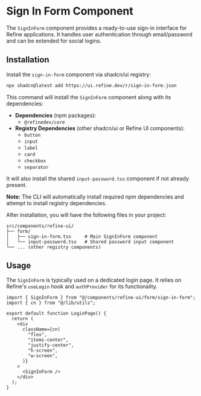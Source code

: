 # Sign In Form Component

The `SignInForm` component provides a ready-to-use sign-in interface for Refine applications. It handles user authentication through email/password and can be extended for social logins.

## Installation

Install the `sign-in-form` component via shadcn/ui registry:

```bash
npx shadcn@latest add https://ui.refine.dev/r/sign-in-form.json
```

This command will install the `SignInForm` component along with its dependencies:

- **Dependencies** (npm packages):
  - `@refinedev/core`
- **Registry Dependencies** (other shadcn/ui or Refine UI components):
  - `button`
  - `input`
  - `label`
  - `card`
  - `checkbox`
  - `separator`

It will also install the shared `input-password.tsx` component if not already present.

**Note:** The CLI will automatically install required npm dependencies and attempt to install registry dependencies.

After installation, you will have the following files in your project:

```
src/components/refine-ui/
├── form/
│   ├── sign-in-form.tsx     # Main SignInForm component
│   └── input-password.tsx   # Shared password input component
└── ... (other registry components)
```

## Usage

The `SignInForm` is typically used on a dedicated login page. It relies on Refine's `useLogin` hook and `authProvider` for its functionality.

```tsx
import { SignInForm } from "@/components/refine-ui/form/sign-in-form";
import { cn } from "@/lib/utils";

export default function LoginPage() {
  return (
    <div
      className={cn(
        "flex",
        "items-center",
        "justify-center",
        "h-screen",
        "w-screen",
      )}
    >
      <SignInForm />
    </div>
  );
}
```
